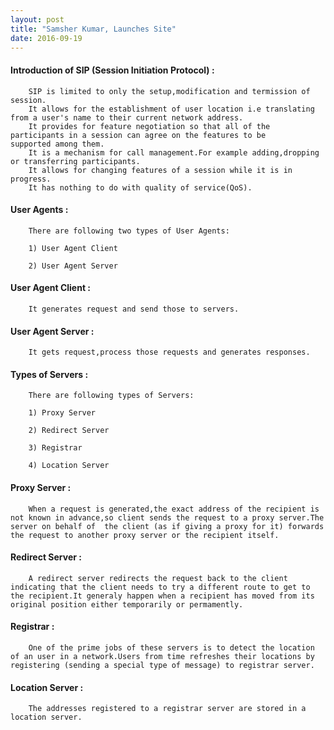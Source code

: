 ```yaml
---
layout: post
title: "Samsher Kumar, Launches Site"
date: 2016-09-19
---
```


<h4>Introduction of SIP (Session Initiation Protocol) :</h4>

        SIP is limited to only the setup,modification and termission of session.
        It allows for the establishment of user location i.e translating from a user's name to their current network address.
        It provides for feature negotiation so that all of the participants in a session can agree on the features to be       supported among them.
        It is a mechanism for call management.For example adding,dropping or transferring participants. 
        It allows for changing features of a session while it is in progress.
        It has nothing to do with quality of service(QoS).

<h4>User Agents :</h4>

        There are following two types of User Agents:
        
        1) User Agent Client
        
        2) User Agent Server
        
        
<h4>User Agent Client :</h4>

        It generates request and send those to servers.
        
<h4>User Agent Server :</h4>

        It gets request,process those requests and generates responses.

<h4>Types of Servers :</h4>

        There are following types of Servers:
        
        1) Proxy Server
        
        2) Redirect Server
        
        3) Registrar
        
        4) Location Server
        
        
<h4>Proxy Server :</h4>

        When a request is generated,the exact address of the recipient is not known in advance,so client sends the request to a proxy server.The server on behalf of  the client (as if giving a proxy for it) forwards the request to another proxy server or the recipient itself.
        
<h4>Redirect Server :</h4>

        A redirect server redirects the request back to the client indicating that the client needs to try a different route to get to the recipient.It generaly happen when a recipient has moved from its original position either temporarily or permamently.
        
<h4>Registrar :</h4>

        One of the prime jobs of these servers is to detect the location of an user in a network.Users from time refreshes their locations by registering (sending a special type of message) to registrar server.
        
<h4>Location Server :</h4>

        The addresses registered to a registrar server are stored in a location server.
        
        
